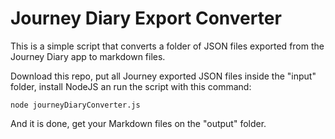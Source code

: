 # Journey Diary Export Converter

This is a simple script that converts a folder of JSON files exported from the Journey Diary app to markdown files.

Download this repo, put all Journey exported JSON files inside the "input" folder, install NodeJS an run the script with this command:

    node journeyDiaryConverter.js

And it is done, get your Markdown files on the "output" folder.